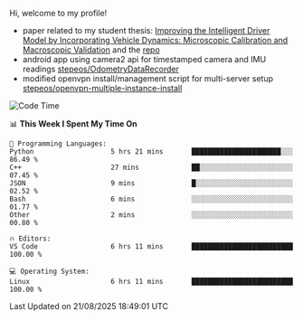 Hi, welcome to my profile!

* paper related to my student thesis: [Improving the Intelligent Driver Model by Incorporating Vehicle Dynamics: Microscopic Calibration and Macroscopic Validation](https://doi.org/10.48550/arXiv.2408.03722) and the [repo](https://github.com/stepeos/pycarmodel_calibration)
* android app using camera2 api for timestamped camera and IMU readings [stepeos/OdometryDataRecorder](https://github.com/stepeos/OdometryDataRecorder)
* modified openvpn install/management script for multi-server setup [stepeos/openvpn-multiple-instance-install](https://github.com/stepeos/openvpn-multiple-instance-install)

<!--START_SECTION:waka-->
![Code Time](http://img.shields.io/badge/Code%20Time-2%2C169%20hrs%2012%20mins-blue)

📊 **This Week I Spent My Time On** 

```text
💬 Programming Languages: 
Python                   5 hrs 21 mins       ██████████████████████░░░   86.49 % 
C++                      27 mins             ██░░░░░░░░░░░░░░░░░░░░░░░   07.45 % 
JSON                     9 mins              █░░░░░░░░░░░░░░░░░░░░░░░░   02.52 % 
Bash                     6 mins              ░░░░░░░░░░░░░░░░░░░░░░░░░   01.77 % 
Other                    2 mins              ░░░░░░░░░░░░░░░░░░░░░░░░░   00.80 % 

🔥 Editors: 
VS Code                  6 hrs 11 mins       █████████████████████████   100.00 % 

💻 Operating System: 
Linux                    6 hrs 11 mins       █████████████████████████   100.00 % 
```


 Last Updated on 21/08/2025 18:49:01 UTC
<!--END_SECTION:waka-->
